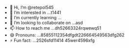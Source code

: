 - 👋 Hi, I’m @retepol545
- 👀 I’m interested in ...t1441
- 🌱 I’m currently learning ...
- 💞️ I’m looking to collaborate on ...asd
- 📫 How to reach me ...dh52663324rqwewq51
- 😄 Pronouns: ...85855112354dfgdt226664549563dfg262
- ⚡ Fun fact: ...2526sfd11414
45wer4596xfg
<!---asd22222fgcvb because its `README.md` (tcvfdhis file) appears on your GitHub profile.
You can click the Preview link to take a look at your changes.
--->
